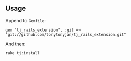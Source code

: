 ## Usage

Append to `Gemfile`:

    gem "tj_rails_extension", :git => "git://github.com/tonytonyjan/tj_rails_extension.git"

And then:

    rake tj:install
